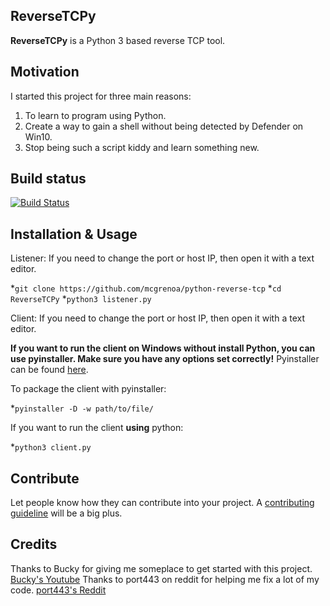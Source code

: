 ## ReverseTCPy
**ReverseTCPy** is a Python 3 based reverse TCP tool.

## Motivation
I started this project for three main reasons:
1. To learn to program using Python.
2. Create a way to gain a shell without being detected by Defender on Win10.
3. Stop being such a script kiddy and learn something new.

## Build status
[![Build Status](https://travis-ci.org/mcgrenoa/python-reverse-tcp.svg?branch=master)](https://travis-ci.org/mcgrenoa/python-reverse-tcp)

## Installation & Usage
Listener:
If you need to change the port or host IP, then open it with a text editor.

*`git clone https://github.com/mcgrenoa/python-reverse-tcp`
*`cd ReverseTCPy`
*`python3 listener.py`

Client:
If you need to change the port or host IP, then open it with a text editor. 

**If you want to run the client on Windows without install Python, you can use pyinstaller. Make sure you have any options set correctly!**
Pyinstaller can be found [here](https://www.pyinstaller.org/).

To package the client with pyinstaller:

*`pyinstaller -D -w path/to/file/`

If you want to run the client **using** python:

*`python3 client.py`

## Contribute

Let people know how they can contribute into your project. A [contributing guideline](https://github.com/zulip/zulip-electron/blob/master/CONTRIBUTING.md) will be a big plus.

## Credits
Thanks to Bucky for giving me someplace to get started with this project. [Bucky's Youtube](https://www.youtube.com/user/thenewboston)
Thanks to port443 on reddit for helping me fix a lot of my code. [port443's Reddit](https://www.reddit.com/user/port443)
